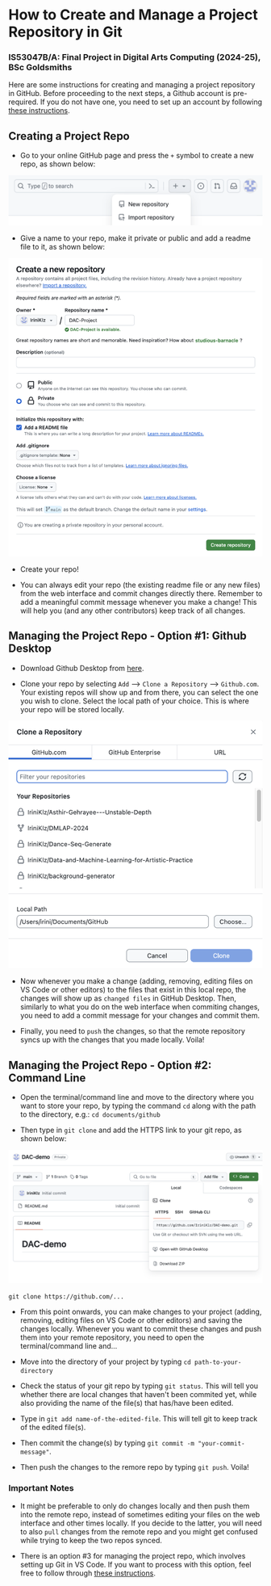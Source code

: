 # How to Create and Manage a Project Repository in Git

### IS53047B/A: Final Project in Digital Arts Computing (2024-25), BSc Goldsmiths

Here are some instructions for creating and managing a project repository in GitHub. Before proceeding to the next steps, a Github account is pre-required. If you do not have one, you need to set up an account by following [these instructions](https://docs.github.com/en/get-started/quickstart/creating-an-account-on-github).

## Creating a Project Repo

- Go to your online GitHub page and press the `+` symbol to create a new repo, as shown below:

![close-up to the + symbol for creating new repo](images/create-new-repo-symbol.png)

- Give a name to your repo, make it private or public and add a readme file to it, as shown below:

![close-up to the + symbol for creating new repo](images/create-new-repo-setup.png)

- Create your repo!

- You can always edit your repo (the existing readme file or any new files) from the web interface and commit changes directly there. Remember to add a meaningful commit message whenever you make a change! This will help you (and any other contributors) keep track of all changes.

## Managing the Project Repo - Option #1: Github Desktop

- Download Github Desktop from [here](https://desktop.github.com/).

- Clone your repo by selecting `Add` --> `Clone a Repository` --> `Github.com`. Your existing repos will show up and from there, you can select the one you wish to clone. Select the local path of your choice. This is where your repo will be stored locally.

![clone repo in Github Desktop](images/clone-repo.png)

- Now whenever you make a change (adding, removing, editing files on VS Code or other editors) to the files that exist in this local repo, the changes will show up as `changed files` in GitHub Desktop. Then, similarly to what you do on the web interface when commiting changes, you need to add a commit message for your changes and commit them.

- Finally, you need to `push` the changes, so that the remote repository syncs up with the changes that you made locally. Voila!

## Managing the Project Repo - Option #2: Command Line

- Open the terminal/command line and move to the directory where you want to store your repo, by typing the command `cd` along with the path to the directory, e.g.: `cd documents/github`

- Then type in `git clone` and add the HTTPS link to your git repo, as shown below:

![https link to repo](images/https-link-to-repo.png)

`git clone https://github.com/...`

- From this point onwards, you can make changes to your project (adding, removing, editing files on VS Code or other editors) and saving the changes locally. Whenever you want to commit these changes and push them into your remote repository, you need to open the terminal/command line and...

- Move into the directory of your project by typing `cd path-to-your-directory`

- Check the status of your git repo by typing `git status`. This will tell you whether there are local changes that haven't been commited yet, while also providing the name of the file(s) that has/have been edited. 

- Type in `git add name-of-the-edited-file`. This will tell git to keep track of the edited file(s).

- Then commit the change(s) by typing `git commit -m "your-commit-message"`.

- Then push the changes to the remore repo by typing `git push`. Voila!

### Important Notes

- It might be preferable to only do changes locally and then push them into the remote repo, instead of sometimes editing your files on the web interface and other times locally. If you decide to the latter, you will need to also `pull` changes from the remote repo and you might get confused while trying to keep the two repos synced.

- There is an option #3 for managing the project repo, which involves setting up Git in VS Code. If you want to process with this option, feel free to follow through [these instructions](https://code.visualstudio.com/docs/sourcecontrol/intro-to-git).
